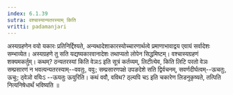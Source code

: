 ```yaml
---
index: 6.1.39
sutra: वश्चास्यान्यतरस्याम् किति
vritti: padamanjari
---
```


 अस्यग्रहणेन वयो यकारः प्रतिनिर्द्दिश्यते, अन्यथादेशाकारस्योच्चारणार्थत्वे प्रमाणाभावाद्वय एवायं सर्वादेशः सम्भाव्येत। अस्यग्रहणे तु सति यद्यष्यकारवानादेशः तथाप्यतो लोपेन सिद्धमिष्टम्। वश्चास्यग्रहणं शक्यमकर्तुम्। कथम्? ठन्यतरस्यां किति वेञःऽ इति सूत्रं कर्तव्यम्, लिटीत्येव, किति लिटि परतो वेञः सम्प्रसारणं न भवत्यन्यतरस्याम्--ववतुः, ववुः; सम्प्रसारणपक्षे उपङदेशे सति द्विर्वचनम्, सवर्णदीर्घत्वम्--ऊचतुः, ऊचुः; ठ्वेञो वयिःऽ --ऊयतुः ऊयुरिति। कथं ववौ, वविथ? ठ्ल्यपि चऽ इति चकारेण लिडनुकृष्यते, तत्पिति नित्यनिषेधार्थं भविष्यति ॥